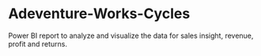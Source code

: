 # Adeventure-Works-Cycles
Power BI report to analyze and visualize the data for sales insight, revenue, profit and returns.
